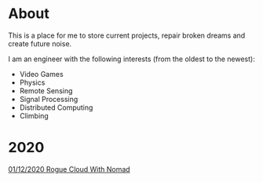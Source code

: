 <!-- generate useing https://markdowntohtml.com/  -->

# About
This is a place for me to store current projects, repair broken dreams and create future noise.

I am an engineer with the following interests (from the oldest to the newest):

- Video Games
- Physics
- Remote Sensing
- Signal Processing
- Distributed Computing
- Climbing

# 2020

[01/12/2020 Rogue Cloud With Nomad](?page=nomad)